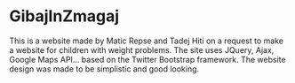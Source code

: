 # GibajInZmagaj

This is a website made by Matic Repse and Tadej Hiti on a request to make a website for children with weight problems. The site uses JQuery, Ajax, Google Maps API... based on the Twitter Bootstrap framework.
The website design was made to be simplistic and good looking. 
